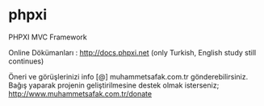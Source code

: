 # phpxi
PHPXI MVC Framework

Online Dökümanları : http://docs.phpxi.net (only Turkish, English study still continues)

Öneri ve görüşlerinizi info [@] muhammetsafak.com.tr gönderebilirsiniz.
Bağış yaparak projenin geliştirilmesine destek olmak isterseniz; http://www.muhammetsafak.com.tr/donate
